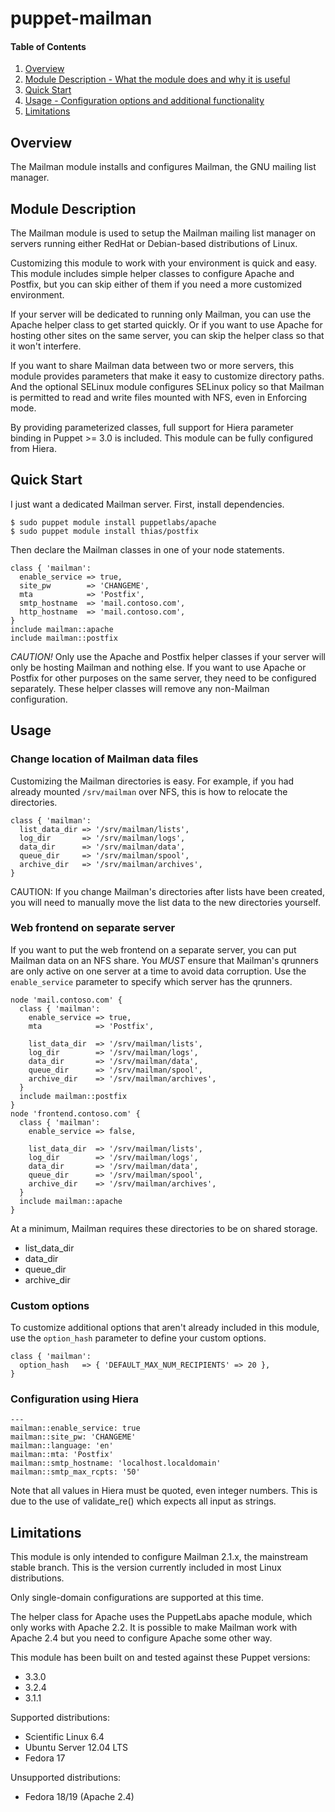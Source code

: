 # puppet-mailman

#### Table of Contents
1. [Overview](#overview)
2. [Module Description - What the module does and why it is useful](#module-description)
3. [Quick Start](#quick-start)
4. [Usage - Configuration options and additional functionality](#usage)
5. [Limitations](#limitations)

## Overview
The Mailman module installs and configures Mailman, the GNU mailing list manager.

## Module Description
The Mailman module is used to setup the Mailman mailing list manager on servers
running either RedHat or Debian-based distributions of Linux. 

Customizing this module to work with your environment is quick and easy. This
module includes simple helper classes to configure Apache and Postfix, but you
can skip either of them if you need a more customized environment.

If your server will be dedicated to running only Mailman, you can use the
Apache helper class to get started quickly. Or if you want to use Apache
for hosting other sites on the same server, you can skip the helper class so
that it won't interfere.

If you want to share Mailman data between two or more servers, this module
provides parameters that make it easy to customize directory paths. And the
optional SELinux module configures SELinux policy so that Mailman is permitted
to read and write files mounted with NFS, even in Enforcing mode.

By providing parameterized classes, full support for Hiera parameter binding
in Puppet >= 3.0 is included. This module can be fully configured from Hiera.

## Quick Start
I just want a dedicated Mailman server. First, install dependencies.

    $ sudo puppet module install puppetlabs/apache
    $ sudo puppet module install thias/postfix

Then declare the Mailman classes in one of your node statements.

    class { 'mailman':
      enable_service => true,
      site_pw        => 'CHANGEME',
      mta            => 'Postfix',
      smtp_hostname  => 'mail.contoso.com',
      http_hostname  => 'mail.contoso.com',
    }
    include mailman::apache
    include mailman::postfix

*CAUTION!* Only use the Apache and Postfix helper classes if your server will
only be hosting Mailman and nothing else. If you want to use Apache or Postfix
for other purposes on the same server, they need to be configured separately.
These helper classes will remove any non-Mailman configuration.

## Usage

### Change location of Mailman data files
Customizing the Mailman directories is easy. For example, if you had already
mounted `/srv/mailman` over NFS, this is how to relocate the directories.

    class { 'mailman':
      list_data_dir => '/srv/mailman/lists',
      log_dir       => '/srv/mailman/logs',
      data_dir      => '/srv/mailman/data',
      queue_dir     => '/srv/mailman/spool',
      archive_dir   => '/srv/mailman/archives',
    }

CAUTION: If you change Mailman's directories after lists have been created, you
will need to manually move the list data to the new directories yourself.

### Web frontend on separate server
If you want to put the web frontend on a separate server, you can put Mailman
data on an NFS share. You *MUST* ensure that Mailman's qrunners are only active
on one server at a time to avoid data corruption. Use the `enable_service`
parameter to specify which server has the qrunners.

    node 'mail.contoso.com' {
      class { 'mailman':
        enable_service => true,
        mta            => 'Postfix',

        list_data_dir  => '/srv/mailman/lists',
        log_dir        => '/srv/mailman/logs',
        data_dir       => '/srv/mailman/data',
        queue_dir      => '/srv/mailman/spool',
        archive_dir    => '/srv/mailman/archives',
      }
      include mailman::postfix
    }
    node 'frontend.contoso.com' {
      class { 'mailman':
        enable_service => false,

        list_data_dir  => '/srv/mailman/lists',
        log_dir        => '/srv/mailman/logs',
        data_dir       => '/srv/mailman/data',
        queue_dir      => '/srv/mailman/spool',
        archive_dir    => '/srv/mailman/archives',
      }
      include mailman::apache
    }

At a minimum, Mailman requires these directories to be on shared storage.

* list_data_dir
* data_dir
* queue_dir
* archive_dir

### Custom options
To customize additional options that aren't already included in this module,
use the `option_hash` parameter to define your custom options.

    class { 'mailman':
      option_hash   => { 'DEFAULT_MAX_NUM_RECIPIENTS' => 20 },
    }

### Configuration using Hiera
    ---
    mailman::enable_service: true
    mailman::site_pw: 'CHANGEME'
    mailman::language: 'en'
    mailman::mta: 'Postfix'
    mailman::smtp_hostname: 'localhost.localdomain'
    mailman::smtp_max_rcpts: '50'

Note that all values in Hiera must be quoted, even integer numbers. This is
due to the use of validate_re() which expects all input as strings.

## Limitations
This module is only intended to configure Mailman 2.1.x, the mainstream stable
branch. This is the version currently included in most Linux distributions.

Only single-domain configurations are supported at this time.

The helper class for Apache uses the PuppetLabs apache module, which only
works with Apache 2.2. It is possible to make Mailman work with Apache 2.4
but you need to configure Apache some other way.

This module has been built on and tested against these Puppet versions:
* 3.3.0
* 3.2.4
* 3.1.1

Supported distributions:
* Scientific Linux 6.4
* Ubuntu Server 12.04 LTS
* Fedora 17

Unsupported distributions:
* Fedora 18/19 (Apache 2.4)
